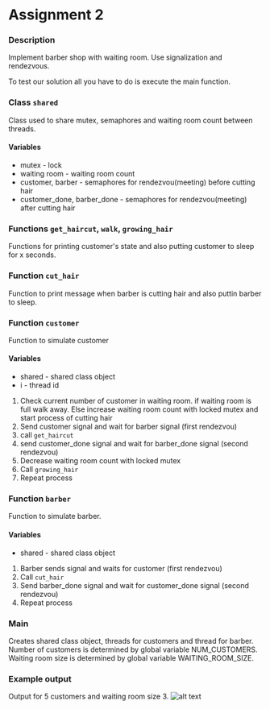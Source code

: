 # Assignment 2

### Description
Implement barber shop with waiting room. Use signalization and rendezvous.

To test our solution all you have to do is execute the main function.

### Class `shared`
Class used to share mutex, semaphores and waiting room count between threads.
#### Variables
- mutex - lock
- waiting room - waiting room count
- customer, barber - semaphores for rendezvou(meeting) before cutting hair
- customer_done, barber_done - semaphores for rendezvou(meeting) after cutting hair
### Functions `get_haircut`, `walk`, `growing_hair`
Functions for printing customer's state and also putting customer to sleep for x seconds.
### Function `cut_hair`
Function to print message when barber is cutting hair and also puttin barber to sleep.
### Function `customer`
Function to simulate customer 
#### Variables
- shared - shared class object
- i - thread id

1. Check current number of customer in waiting room. if waiting room is full walk away. Else increase waiting room count with locked mutex and start process of cutting hair
2. Send customer signal and wait for barber signal (first rendezvou)
3. call `get_haircut`
4. send customer_done signal and wait for barber_done signal (second rendezvou)
5. Decrease waiting room count with locked mutex
6. Call `growing_hair`
7. Repeat process

### Function `barber`
Function to simulate barber.
#### Variables
- shared - shared class object

1. Barber sends signal and waits for customer (first rendezvou)
2. Call `cut_hair`
3. Send barber_done signal and wait for customer_done signal (second rendezvou)
4. Repeat process

### Main
Creates shared class object, threads for customers and thread for barber. Number of customers is determined by global variable NUM_CUSTOMERS. Waiting room size is determined by global variable WAITING_ROOM_SIZE.

### Example output
Output for 5 customers and waiting room size 3.
![alt text](https://github.com/TomasMinarik/Minarik_104538_feippds/blob/02/ppds2_example.png "Example output")
